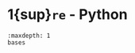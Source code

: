 <!-- Copyright 2024 Caroline Blank <caro@c-space.org> -->
<!-- SPDX-License-Identifier: CC-BY-NC-SA-4.0 -->

# 1{sup}`re` - Python

```{toctree}
:maxdepth: 1
bases
```
